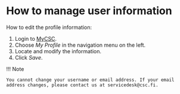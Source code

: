 # How to manage user information

How to edit the profile information:

1. Login to [MyCSC](http://my.csc.fi).
1. Choose _My Profile_ in the navigation menu on the left.
1. Locate and modify the information.
1. Click _Save_.

!!! Note

    You cannot change your username or email address. If your email
    address changes, please contact us at servicedesk@csc.fi.
